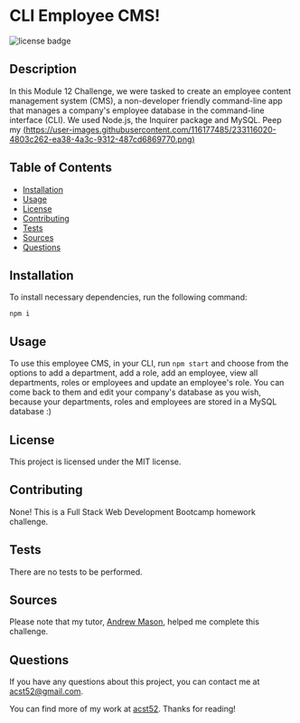 # CLI Employee CMS!
![license badge](https://img.shields.io/badge/license-MIT-brightgreen)

## Description

In this Module 12 Challenge, we were tasked to create an employee content management system (CMS), a non-developer friendly command-line app that manages a company's employee database in the command-line interface (CLI). We used Node.js, the Inquirer package and MySQL. Peep my [(https://user-images.githubusercontent.com/116177485/233116020-4803c262-ea38-4a3c-9312-487cd6869770.png)](https://drive.google.com/file/d/1qO-KTQq6RaivUlZgMa5yJE8M2HlldBma/view)

## Table of Contents

* [Installation](#installation)
* [Usage](#usage)
* [License](#license)
* [Contributing](#contributing)
* [Tests](#tests)
* [Sources](#sources)
* [Questions](#questions)

## Installation

To install necessary dependencies, run the following command: 
```
npm i
```

## Usage

To use this employee CMS, in your CLI, run `npm start` and choose from the options to add a department, add a role, add an employee, view all departments, roles or employees and update an employee's role. You can come back to them and edit your company's database as you wish, because your departments, roles and employees are stored in a MySQL database :)

## License

This project is licensed under the MIT license.

## Contributing

None! This is a Full Stack Web Development Bootcamp homework challenge.

## Tests

There are no tests to be performed.

## Sources

Please note that my tutor, [Andrew Mason](https://github.com/atmason90), helped me complete this challenge.

## Questions

If you have any questions about this project, you can contact me at acst52@gmail.com.

You can find more of my work at [acst52](https://github.com/acst52/). Thanks for reading!
